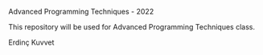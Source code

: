 Advanced Programming Techniques - 2022

This repository will be used for Advanced Programming Techniques class.

Erdinç Kuvvet